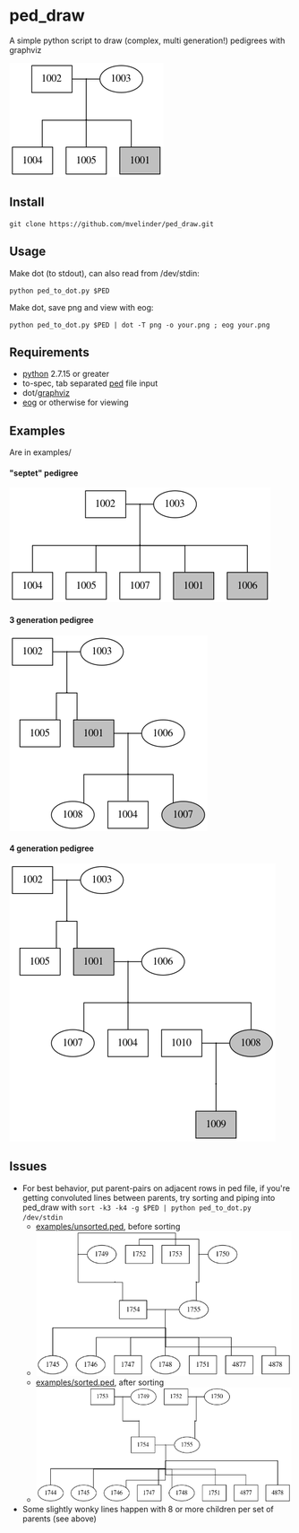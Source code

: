 # ped_draw
A simple python script to draw (complex, multi generation!) pedigrees with graphviz

![quintet.png](examples/images/quintet.png "quintet.png")

## Install
```
git clone https://github.com/mvelinder/ped_draw.git
```

## Usage
Make dot (to stdout), can also read from /dev/stdin:
```
python ped_to_dot.py $PED
```

Make dot, save png and view with eog:
```
python ped_to_dot.py $PED | dot -T png -o your.png ; eog your.png
```

## Requirements
- [python](https://www.python.org/) 2.7.15 or greater
- to-spec, tab separated [ped](https://gatkforums.broadinstitute.org/gatk/discussion/7696/pedigree-ped-files) file input
- dot/[graphviz](https://graphviz.gitlab.io/)
- [eog](https://wiki.gnome.org/Apps/EyeOfGnome) or otherwise for viewing

## Examples
Are in examples/

#### "septet" pedigree
![septet.png](examples/images/septet.png "septet.png")

#### 3 generation pedigree
![3gen.png](examples/images/3gen.png "3gen.png")

#### 4 generation pedigree
![4gen.png](examples/images/4gen.png "4gen.png")

## Issues
- For best behavior, put parent-pairs on adjacent rows in ped file, if you're getting convoluted lines between parents, try sorting and piping into ped_draw with `sort -k3 -k4 -g $PED | python ped_to_dot.py /dev/stdin`
  - [examples/unsorted.ped](examples/unsorted.ped), before sorting
  - ![unsorted.png](examples/images/unsorted.png "unsorted.png")
  - [examples/sorted.ped](examples/sorted.ped), after sorting
  - ![sorted.png](examples/images/sorted.png "sorted.png")
- Some slightly wonky lines happen with 8 or more children per set of parents (see above)
